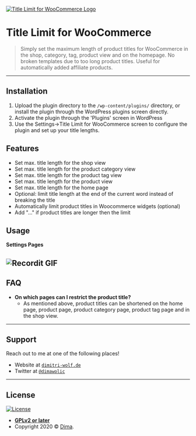 <a href="https://www.dimitri-wolf.de"><img src="https://ps.w.org/woo-title-limit/assets/icon-128x128.png" title="FVCproductions" alt="Title Limit for WooCommerce Logo"></a>

<!-- [![FVCproductions](https://avatars1.githubusercontent.com/u/4284691?v=3&s=200)](http://fvcproductions.com) -->

# Title Limit for WooCommerce

> Simply set the maximum length of product titles for WooCommerce in the shop, category, tag, product view and on the homepage.
  No broken templates due to too long product titles.
  Useful for automatically added affiliate products.

---

## Installation

1. Upload the plugin directory to the `/wp-content/plugins/` directory, or install the plugin through the WordPress plugins screen directly.
2. Activate the plugin through the 'Plugins' screen in WordPress
3. Use the Settings->Title Limit for WooCommerce screen to configure the plugin and set up your title lengths.

## Features

* Set max. title length for the shop view
* Set max. title length for the product category view
* Set max. title length for the product tag view
* Set max. title length for the product view
* Set max. title length for the home page
* Optional: limit title length at the end of the current word instead of breaking the title
* Automatically limit product titles in Woocommerce widgets (optional)
* Add "..." if product titles are longer then the limit

## Usage
**Settings Pages**

![Recordit GIF](http://g.recordit.co/aqbYmadLWX.gif)
---

## FAQ

- **On which pages can I restrict the product title?**
    - As mentioned above, product titles can be shortened on the home page, product page, product category page, product tag page and in the shop view.

---

## Support

Reach out to me at one of the following places!

- Website at <a href="https://www.dimitri-wolf.de" target="_blank">`dimitri-wolf.de`</a>
- Twitter at <a href="https://twitter.com/dimawolic" target="_blank">`@dimawolic`</a>

---

## License

[![License](http://img.shields.io/:license-mit-blue.svg?style=flat-square)](http://badges.mit-license.org)

- **[GPLv2 or later](https://www.gnu.org/licenses/old-licenses/gpl-2.0.html)**
- Copyright 2020 © <a href="https://www.dimitri-wolf.de" target="_blank">Dima</a>.
